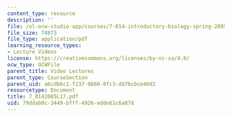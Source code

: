 ```yaml
---
content_type: resource
description: ''
file: /ol-ocw-studio-app/courses/7-014-introductory-biology-spring-2005/79ddab0c3449bfff4926edde61c6a87d_7_0142005L17.pdf
file_size: 74873
file_type: application/pdf
learning_resource_types:
- Lecture Videos
license: https://creativecommons.org/licenses/by-nc-sa/4.0/
ocw_type: OCWFile
parent_title: Video Lectures
parent_type: CourseSection
parent_uid: a6cdb6c1-f237-9b60-8fc3-dd7bcbce46d2
resourcetype: Document
title: 7_0142005L17.pdf
uid: 79ddab0c-3449-bfff-4926-edde61c6a87d
---
```

